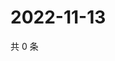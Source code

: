 # 2022-11-13

共 0 条

<!-- BEGIN WEIBO -->
<!-- 最后更新时间 Sun Nov 13 2022 21:20:10 GMT+0800 (China Standard Time) -->

<!-- END WEIBO -->

